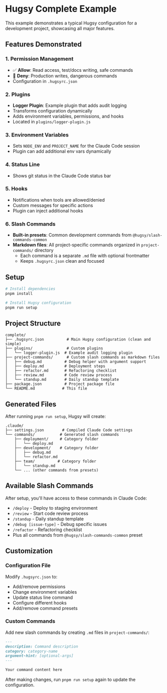 # Hugsy Complete Example

This example demonstrates a typical Hugsy configuration for a development project, showcasing all major features.

## Features Demonstrated

### 1. Permission Management
- ✅ **Allow**: Read access, test/docs writing, safe commands
- 🚫 **Deny**: Production writes, dangerous commands
- Configuration in `.hugsyrc.json`

### 2. Plugins
- **Logger Plugin**: Example plugin that adds audit logging
- Transforms configuration dynamically
- Adds environment variables, permissions, and hooks
- Located in `plugins/logger-plugin.js`

### 3. Environment Variables
- Sets `NODE_ENV` and `PROJECT_NAME` for the Claude Code session
- Plugin can add additional env vars dynamically

### 4. Status Line
- Shows git status in the Claude Code status bar

### 5. Hooks
- Notifications when tools are allowed/denied
- Custom messages for specific actions
- Plugin can inject additional hooks

### 6. Slash Commands
- **Built-in presets**: Common development commands from `@hugsy/slash-commands-common`
- **Markdown files**: All project-specific commands organized in `project-commands/` directory
  - Each command is a separate `.md` file with optional frontmatter
  - Keeps `.hugsyrc.json` clean and focused

## Setup

```bash
# Install dependencies
pnpm install

# Install Hugsy configuration
pnpm run setup
```

## Project Structure

```
complete/
├── .hugsyrc.json          # Main Hugsy configuration (clean and simple)
├── plugins/               # Custom plugins
│   └── logger-plugin.js  # Example audit logging plugin
├── project-commands/      # Custom slash commands as markdown files
│   ├── debug.md          # Debug helper with argument support
│   ├── deploy.md         # Deployment steps
│   ├── refactor.md       # Refactoring checklist
│   ├── review.md         # Code review process
│   └── standup.md        # Daily standup template
├── package.json          # Project package file
└── README.md            # This file
```

## Generated Files

After running `pnpm run setup`, Hugsy will create:

```
.claude/
├── settings.json        # Compiled Claude Code settings
└── commands/           # Generated slash commands
    ├── deployment/     # Category folder
    │   └── deploy.md
    ├── development/    # Category folder
    │   ├── debug.md
    │   └── refactor.md
    ├── team/          # Category folder
    │   └── standup.md
    └── ... (other commands from presets)
```

## Available Slash Commands

After setup, you'll have access to these commands in Claude Code:

- `/deploy` - Deploy to staging environment
- `/review` - Start code review process
- `/standup` - Daily standup template
- `/debug [issue-type]` - Debug specific issues
- `/refactor` - Refactoring checklist
- Plus all commands from `@hugsy/slash-commands-common` preset

## Customization

### Configuration File
Modify `.hugsyrc.json` to:
- Add/remove permissions
- Change environment variables
- Update status line command
- Configure different hooks
- Add/remove command presets

### Custom Commands
Add new slash commands by creating `.md` files in `project-commands/`:
```markdown
---
description: Command description
category: category-name
argument-hint: [optional-args]
---

Your command content here
```

After making changes, run `pnpm run setup` again to update the configuration.